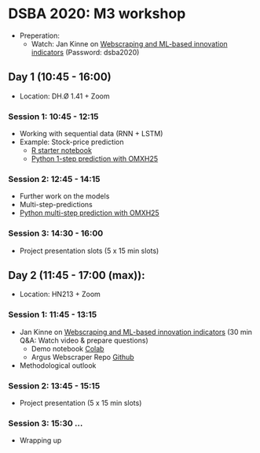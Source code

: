 # DSBA 2020: M3 workshop 

* Preperation: 
   * Watch: Jan Kinne on [Webscraping and ML-based innovation indicators](https://vimeo.com/485413242) (Password: dsba2020)

## Day 1 (10:45 - 16:00)
* Location: DH.Ø 1.41 + Zoom

### Session 1: 10:45 - 12:15
* Working with sequential data (RNN + LSTM)
* Example: Stock-price prediction
   * [R starter notebook](https://sds-aau.github.io/SDS-master/M3/exercises/LSTM_workshop_stock_prediction_R.nb.html)
   * [Python 1-step prediction with OMXH25](https://github.com/SDS-AAU/dsba-cbs/blob/master/M3/workshop/SimpleRNN_stocks_1.ipynb)

### Session 2: 12:45 - 14:15
* Further work on the models
* Multi-step-predictions
* [Python multi-step prediction with OMXH25](https://github.com/SDS-AAU/dsba-cbs/blob/master/M3/workshop/SimpleRNN_stocks_multiple_steps.ipynb)


### Session 3: 14:30 - 16:00
* Project presentation slots (5 x 15 min slots)

## Day 2 (11:45 - 17:00 (max)): 
* Location: HN213 + Zoom

### Session 1: 11:45 - 13:15
* Jan Kinne on [Webscraping and ML-based innovation indicators](https://vimeo.com/485413242) (30 min Q&A: Watch video & prepare questions)
   * Demo notebook [Colab](https://colab.research.google.com/github/datawizard1337/EZ_Text_Mining/blob/master/Text_Mining.ipynb#&offline=true&sandboxMode=true)
   * Argus Webscraper Repo [Github](https://github.com/datawizard1337/ARGUS)
* Methodological outlook

### Session 2: 13:45 - 15:15
* Project presentation (5 x 15 min slots)

### Session 3: 15:30 ...
* Wrapping up
